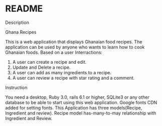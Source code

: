 # README



Description


Ghana Recipes

This is a web application that displays Ghanaian food recipes. 
The application can be used by anyone who wants to learn how to cook Ghanaian foods.
Based on a user Interractions:
1. A user can create a recipe and edit. 
2. Update and Delete a recipe.
3. A user can add as many ingredients to a recipe.
4. A user can review a recipe with star rating and a comment.




Instruction

You need a desktop, Ruby 3.0, rails 6.1 or higher, SQLite3 or any other database to be able to start using this web application.
Google fonts CDN added for setting fonts.
This Application has three models(Recipe, Ingredient and review).
Recipe model has-many-to-may relationship with Ingredient and Review.


